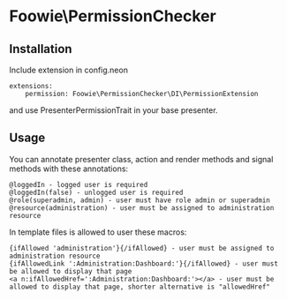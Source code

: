 Foowie\PermissionChecker
===========================

Installation
------------
Include extension in config.neon
```
extensions:
	permission: Foowie\PermissionChecker\DI\PermissionExtension
```
and use PresenterPermissionTrait in your base presenter.

Usage
-----
You can annotate presenter class, action and render methods and signal methods with these annotations:
```
@loggedIn - logged user is required
@loggedIn(false) - unlogged user is required
@role(superadmin, admin) - user must have role admin or superadmin
@resource(administration) - user must be assigned to administration resource
```

In template files is allowed to user these macros:
```
{ifAllowed 'administration'}{/ifAllowed} - user must be assigned to administration resource
{ifAllowedLink ':Administration:Dashboard:'}{/ifAllowed} - user must be allowed to display that page
<a n:ifAllowedHref=':Administration:Dashboard:'></a> - user must be allowed to display that page, shorter alternative is "allowedHref"
```

